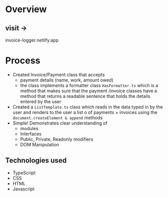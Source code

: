 # Overview
## visit -> 
invoice-logger.netlify.app


# Process

- Created Invoice/Payment class that accepts
	- payment details (name, work, amount owed)
	- the class implements a formatter class `HasFormatter.ts` which is a method that makes sure that the payment /invoice classes have a method that returns a readable sentence that holds the details entered by the user
- Created a `ListTemplate.ts` class which reads in the data typed in by the user and renders to the user a list o of payments + invoices using the `document.createElement & append` methods
- Simple! Demonstrates clear understanding of 
	- modules
	- Interfaces
	- Public, Private, Readonly modifiers
	- DOM Manipulation

## Technologies used
- TypeScript
- CSS
- HTML
- Javascript

